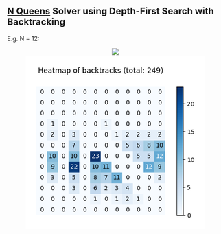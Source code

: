 ## [N Queens](https://en.wikipedia.org/wiki/Eight_queens_puzzle) Solver using Depth-First Search with Backtracking

E.g. N = 12:

<p align="center">
	<img src="output.webp"/>
	<br/>
	<img src="backtracks.png"/>
</p>
